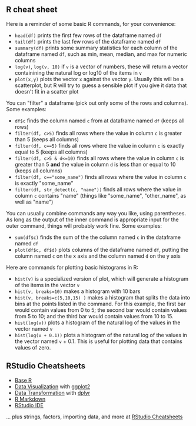 ## R cheat sheet

Here is a reminder of some basic R commands, for your convenience:

* `head(df)` prints the first few rows of the dataframe named `df`
* `tail(df)` prints the last few rows of the dataframe named `df`
* `summary(df)` prints some summary statistics for each column of the dataframe named `df`, such as min, mean, median, and max for numeric columns
* `log(v)`, `log(v, 10)` if `v` is a vector of numbers, these will return a vector containining the natural log or log10 of the items in `v`
* `plot(x,y)` plots the vector `x` against the vector `y`. Usually this will be a scatterplot, but R will try to guess a sensible plot if you give it data that doesn't fit in a scatter plot

You can "filter" a dataframe (pick out only some of the rows and columns).  Some examples:

* `df$c` finds the column named `c` from at dataframe named `df` (keeps all rows)
* `filter(df, c>5)` finds all rows where the value in column `c` is greater than 5 (keeps all columns)
* `filter(df, c==5)` finds all rows where the value in column `c` is exactly equal to 5 (keeps all columns)
* `filter(df, c>5 & d<=10)` finds all rows where the value in column `c` is greater than 5 **and** the value in column `d` is less than or equal to 10 (keeps all columns)
* `filter(df, c=="some_name")` finds all rows where the value in column `c` is exactly "some_name"
* `filter(df, str_detect(c, "name"))` finds all rows where the value in column `c` contains "name" (things like "some_name", "other_name", as well as "name")

You can usually combine commands any way you like, using parentheses.  As long as the output of the inner command is appropriate input for the outer command, things will probably work fine.  Some examples:

* `sum(df$c)` finds the sum of the the column named `c` in the dataframe named `df`
* `plot(df$c, df$d)` plots columns of the dataframe named `df`, putting the column named `c` on the x axis and the column named `d` on the y axis

Here are commands for plotting basic histograms in R:

* `hist(v)` is a specialized version of plot, which will generate a histogram of the items in the vector `v`
* `hist(v, breaks=10)` makes a histogram with 10 bars
* `hist(v, breaks=c(5,10,15) )` makes a histogram that splits the data into bins at the points listed in the command.  For this example, the first bar would contain values from 0 to 5; the second bar would contain values from 5 to 10; and the third bar would contain values from 10 to 15.
* `hist(log(v))` plots a histogram of the natural log of the values in the vector named `v`
* `hist(log(v + 0.1))` plots a histogram of the natural log of the values in the vector named `v` + 0.1.  This is useful for plotting data that contains values of zero.

## RStudio Cheatsheets

- [Base R](http://github.com/rstudio/cheatsheets/raw/master/base-r.pdf)
- [Data Visualization](https://github.com/rstudio/cheatsheets/raw/master/data-visualization-2.1.pdf) with [ggplot2](https://ggplot2.tidyverse.org)
- [Data Transformation](https://github.com/rstudio/cheatsheets/raw/master/data-transformation.pdf) with [dplyr](https://dplyr.tidyverse.org)
- [R Markdown](https://github.com/rstudio/cheatsheets/raw/master/rmarkdown-2.0.pdf)
- [RStudio IDE](https://github.com/rstudio/cheatsheets/raw/master/rstudio-ide.pdf)

... plus strings, factors, importing data, and more at [RStudio Cheatsheets](https://www.rstudio.com/resources/cheatsheets/)
